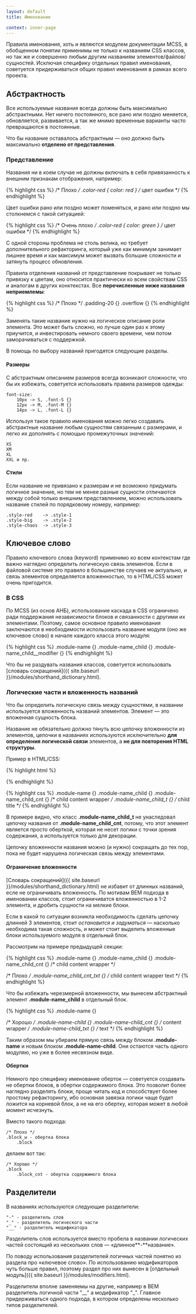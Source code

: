 ```yaml
---
layout: default
title: Именование

context: inner-page
---
```


Правила именования, хоть и являются модулем документации MCSS, в обобщенном понятии применимы не только к названиям CSS классов, но так же и совершенно любым другим названиям элементов/файлов/сущностей. Исключая специфику отдельных правил именования, советуется придерживаться общих правил именования в рамках всего проекта.

## Абстрактность

Все используемые названия всегда должны быть максимально абстрактными. Нет ничего постоянного, все рано или поздно меняется, обновляется, развивается, а так же мнимо временные варианты часто превращаются в постоянные.

Что бы название оставалось абстрактным — оно должно быть максимально **отделено от представления**.

### Представление

Названия ни в коем случае не должны включать в себя привязанность к внешним признакам отображения, например:

{% highlight css %}
/* Плохо */
.color-red { color: red } /* цвет ошибки */
{% endhighlight %}

Цвет ошибки рано или поздно может поменяться, и рано или поздно мы столкнемся с такой ситуацией:

{% highlight css %}
/* Очень плохо */
.color-red { color: green } /* цвет ошибки */
{% endhighlight %}

С одной стороны проблема не столь велика, но требует дополнительного рефакторинга, который уже как минимум занимает лишнее время и как максимум может вызвать большие сложности и затянуть процесс обновления.

Правила отделения названий от представление покрывает не только привязку к цветам, оно относится практически ко всем свойствам CSS и аналогам в других конктекстах. Все **перечисленные ниже названия неприемлемы**:

{% highlight css %}
/* Плохо */
.padding-20 {}
.overflow {}
{% endhighlight %}

Заменять такие название нужно на логическое описание роли элемента. Это может быть сложно, но лучше один раз к этому приучится, и инвестировать немного своего времени, чем потом заморачиваться с поддержкой. 

В помощь по выбору названий пригодятся следующие разделы.

#### Размеры

С абстрактным описанием размеров всегда возникают сложности, что бы их избежать, советуется использовать правила размеров одежды:

	font-size:
		10px -> S, .font-S {}
		12px -> M, .font-M {}
		14px -> L, .font-L {}

Используя такое правило именования можно легко создавать абстрактные название любым сущностям связанным с размерами, и легко их дополнять с помощью промежуточных значений:

	XS
	XM
	XL
	XXL и пр.

#### Cтили

Если название не привязано к размерам и не возможно придумать логичное значение, но тем не менее разные сущности отличаются между собой только внешним представлением, можно использовать название стилей по порядковому номеру, например:

	.style-red    -> .style-1
	.style-big    -> .style-2
	.style-chaos  -> .style-3

## Ключевое слово

Правило ключевого слова (keyword) применимо ко всем контекстам где важно наглядно определить логическую связь элементов. Если в файловой системе это правило в большинстве случаев не актуально, и связь элементов определяется вложенностью, то в HTML/CSS может очень пригодится.

### В CSS

По MCSS (из основ АНБ), использование каскада в CSS ограничено ради поддержания независимости блоков и связанности с другими их элементами. Поэтому, самое основное правило именования заключаются в необходимости использовать название модуля (оно же ключевое слово) в начале каждого класса этого модуля:

{% highlight css %}
.module-name {}
.module-name_child {}
.module-name_child__modifier {}
{% endhighlight %}

Что бы не раздувать названия классов, советуется использовать [cловарь сокращений]({{ site.baseurl }}/modules/shorthand_dictionary.html).

### Логические части и вложенность названий

Что бы определить логическую связь между сущностями, в названии используется вложенность названий элементов. Элемент — это вложенная сущность блока.

Название не обязательно должно тянуть всю цепочку вложенности из элементов, цепочки в названиях используются исключительно **для определения логической связи** элементов, а **не для повторения HTML структуры**.

Пример в HTML/CSS:

{% highlight html %}
<div class="module-name">
    <div class="module-name_child">
        <div class="module-name_child_cnt">
            <div class="module-name_child_t">
        </div>
    </div>
</div>
{% endhighlight %}

{% highlight css %}
.module-name {}
.module-name_child {}
.module-name_child_cnt {} /* child content wrapper */
.module-name_child_t {} /* child title */
{% endhighlight %}

В примере видно, что класс **.module-name\_child_t** не унаследовал цепочку названия от **.module-name\_child_cnt**, потому, что этот элемент является просто оберткой, которая не несет логики с точки зрения содержания, а используется только для декорации.

Цепочку вложенности названия можно (и нужно) сокращать до тех пор, пока не будет нарушена логическая связь между элементами. 

#### Ограничение вложенности

[Словарь сокращений]({{ site.baseurl }}/modules/shorthand_dictionary.html) не избавит от длинных названий, есле не ограничивать вложенность. По мотивам BEM подхода в именовании классов, стоит ограничиватся вложенностью в 1-2 элемента, и дробить сущности на мелкие блоки.

Если в какой то ситуации возникла необходимость сделать цепочку длинней 3 элементов, стоит *остановится и задуматься* — насколько необходима такая сложность, и может стоит выделить вложенные блоки используемого модуля в отдельный блок.

Рассмотрим на примере предыдущей секции:

{% highlight css %}
.module-name {}
.module-name_child {}
.module-name_child_cnt {} /* child content wrapper */

/* Плохо */
.module-name_child_cnt_txt {} /* child content wrapper text */
{% endhighlight %}

Что бы избежать черезмерной вложенности, мы вынесем абстрактный элемент **.module-name_child** в отдельный блок.

{% highlight css %}
.module-name {}

/* Хорошо */
.module-name-child {}
.module-name-child_cnt {} /* content wrapper */
.module-name-child_txt {} /* text */
{% endhighlight %}

Таким образом мы убираем прямую связь между блоком **.module-name** и новым блоком **.module-name-child**. Они остаются часть одного модуляю, но уже в более несвязном виде.

#### Обертки

Немного про специфику именование оберток — советуется создавать не обертки блоков, в обертки содержимого блока. Это позволит более наглядно разделять блоки, проще читать код и способствует более простому рефакторингу, ибо основная завязка логики чаще будет ложится на корневой блок, а не на его обертку, которая может в любой момент исчезнуть.

Вместо такого подхода:

	/* Плохо */
	.block_w - обертка блока	
		.block

делаем вот так:

	/* Хорошо */
	.block
		.block_cnt - обертка содержимого блока

## Разделители

В названиях используются следующие разделители:

	"-" - разделитель слов
	"_" - разделитель логического части
	"__" - разделитель модификатора

Разделитель слов используется вместо пробела в названии логических частей состоящий из нескольких слов — «длинное**-**название».

По поводу использования разделителей логичных частей понятно из раздела про «ключевое слово». По использованию модификаторов чуть больше правил, поэтому раздел про них вынесен в [отдельный модуль]({{ site.baseurl }}/modules/modifiers.html).

Разделители вполне заменяемы на другие, например в BEM разделитель логичной части "\_\_" а модификатор "_". Главное придерживаться одного подхода, в котором определены несколько типов разделителей.